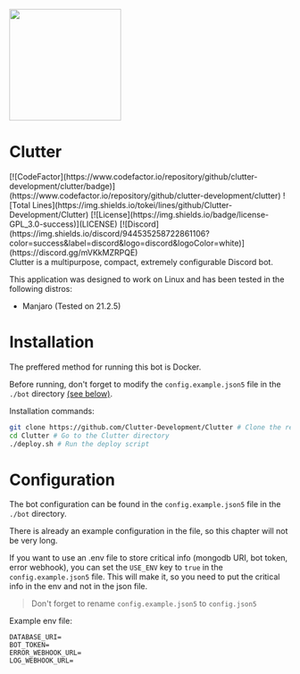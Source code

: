 <div align="centre">
    <p>
        <img src="https://media.discordapp.net/attachments/945900675391455252/967450119324725278/clutter_logo.png" width=200>
    </p>
    <h1>Clutter</h1>
    [![CodeFactor](https://www.codefactor.io/repository/github/clutter-development/clutter/badge)](https://www.codefactor.io/repository/github/clutter-development/clutter)
    ![Total Lines](https://img.shields.io/tokei/lines/github/Clutter-Development/Clutter)
    [![License](https://img.shields.io/badge/license-GPL_3.0-success)](LICENSE)
    [![Discord](https://img.shields.io/discord/944535258722861106?color=success&label=discord&logo=discord&logoColor=white)](https://discord.gg/mVKkMZRPQE)
</div>
Clutter is a multipurpose, compact, extremely configurable Discord bot.

This application was designed to work on Linux and has been tested in the following distros:

* Manjaro (Tested on 21.2.5)

<!-- More Soon -->

# Installation

The preffered method for running this bot is Docker.

Before running, don't forget to modify the `config.example.json5` file in the `./bot`
directory [(see below)](#configuration).

Installation commands:

```bash
git clone https://github.com/Clutter-Development/Clutter # Clone the repo
cd Clutter # Go to the Clutter directory
./deploy.sh # Run the deploy script
```

# Configuration

The bot configuration can be found in the `config.example.json5` file in the `./bot` directory.

There is already an example configuration in the file, so this chapter will not be very long.

If you want to use an .env file to store critical info (mongodb URI, bot token, error webhook), you can set
the `USE_ENV` key to `true` in the `config.example.json5` file. This will make it, so you need to put the critical info
in the env and not in the json file.
> Don't forget to rename `config.example.json5` to `config.json5`

Example env file:

```
DATABASE_URI=
BOT_TOKEN=
ERROR_WEBHOOK_URL=
LOG_WEBHOOK_URL=
```
